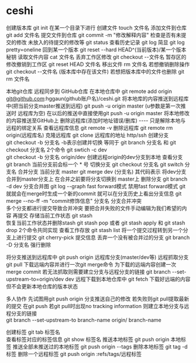 # ceshi
创建版本库    git init 在某一个目录下进行
创建文件      touch 文件名
添加文件到仓库   git add 文件名
提交文件到仓库   git commit -m "修改解释内容"
检查是否有未提交的修改  未放入的待提交的修改等    git status
查看历史记录     git log   简显  git log pretty=oneline
回到某一个版本    git reset --hard HEAD^(当前版本)/某一个版本秘钥
读取文件内容     cat 文件名
丢弃工作区修改    git checkout --文件名
暂存区的修改撤销到工作区     git reset HEAD 文件名
移出文件          rm 文件名    若想撤销删除操作  git checkout --文件名   (版本库中存在该文件)  若想把版本库中的文件也删除   git rm 文件名

本地git仓库 远程同步到 GitHub仓库      在本地仓库中 git remote add origin git@github.com:hggaun(github账户名)/ceshi.git
将本地库的内容推送到远程库中(把当前分支master推送到远程)           git push -u origin master     (u参数是第一次推送时 远程库为空)  在以后的推送中直接使用git push -u origin master 将本地修改的内容推送至GitHub上
删除远程库(添加时地址错误/删库) ---- 只是解除本地与远程的绑定关系
    查看远程库信息         git remote -v
    删除远程库            git remote rm origin(远程库名)
克隆远程库
    git clone  远程库的地址  http/ssh
创建分支  
    git checkout -b 分支名      -b表示创建并切换  等同于 git branch 分支名 和 git checkout 分支名  2个命令             git swtich -c dev  
    git checkout -b 分支名 origin/dev    创建远程origin的dev分支到本地
查看分支    
    git branch   当前分支前会标一个 * 号
切换分支
    git checkout 分支名                     git switch 分支名 
合并分支
    当前分支  master
    git merge  dev (分支名)   其代码表示 将dev分支合并到master分支上   在合并之前要将分支切换到 master上
删除分支
    git branch -d dev
分支合并图
    git log --graph
fast forward模式
    禁用fast forward模式 git就就会在merge时生成一个新的commit 就可以在分支历史上看出分支信息
    git merge  --no-ff  -m "commit修饰信息" 分支名
分支合并冲突  
    多个分支都进行提交导致合并冲突   要把合并失败的文件手动编辑为我们希望的内容 再提交
存储当前工作状态
    git stash    
恢复当前工作状态并删除stash
    git stash pop     或者 git stash apply 和 git stash drop 2个命令共同实现
查看工作存放
    git stash list 
将一个提交过程转到另一个分支上进行提交
    git cherry-pick  提交信息
丢弃一个没有被合并过的分支
    git branch -D 分支名   强行删除
 
将分支推送到远程库中
    git push origin 远程库分支(master/dev等)
远程抓取分支
    git pull        下载远端内容并进行一次git merge命令  为下载的远端内容创建一次merge commit
                    若无法抓取则需要建立分支与远程分支的链接   git branch --set-upstream-to=origin/dev dev
远程下载到本地仓库中
    git fetch       下载好远端的内容但不会更新本地仓库的版本状态

多人协作
    先试图用git push origin 分支推送自己的修改  若失败则git pull提取最新的提交  在git push  若git pull时出现no tracking information 则建立本地分支与远程分支的链接  
    git branch --set-upstream-to branch-name origin/ branch-name
    
创建标签
    git tab 标签名  
查看标签对应的标签信息
    git show 标签名 
推送本地标签
    git push origin 本地标签
推送全部未推送过的本地标签
    git push origin --tags
删除本地标签
    git tag -d 标签
删除一个远程标签
    git push origin :refs/tags/远程标签
